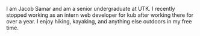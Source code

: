 I am Jacob Samar and am a senior undergraduate at UTK. I recently stopped working as an intern web developer for kub after working there for over a year. I enjoy hiking, kayaking, and anything else outdoors in my free time. 
